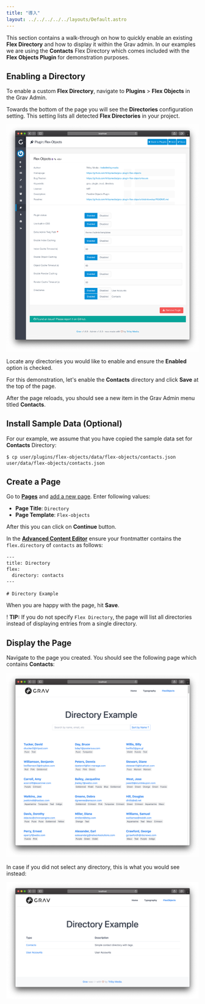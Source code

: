 ```yaml
---
title: "導入"
layout: ../../../../../layouts/Default.astro
---
```



This section contains a walk-through on how to quickly enable an existing **Flex Directory** and how to display it within the Grav admin. In our examples we are using the **Contacts** Flex Directory which comes included with the **Flex Objects Plugin** for demonstration purposes.

## Enabling a Directory

To enable a custom **Flex Directory**, navigate to **Plugins** > **Flex Objects** in the Grav Admin.

Towards the bottom of the page you will see the **Directories** configuration setting. This setting lists all detected **Flex Directories** in your project.

![Plugin Configuration](flex-objects-options.png)

Locate any directories you would like to enable and ensure the **Enabled** option is checked.

For this demonstration, let's enable the **Contacts** directory and click **Save** at the top of the page.

After the page reloads, you should see a new item in the Grav Admin menu titled **Contacts**.

## Install Sample Data (Optional)

For our example, we assume that you have copied the sample data set for **Contacts** Directory:

```shell
$ cp user/plugins/flex-objects/data/flex-objects/contacts.json user/data/flex-objects/contacts.json
```

## Create a Page

Go to **[Pages](/admin-panel/page)** and [add a new page](../../../../05.admin-panel/03.page/#adding-new-pages). Enter following values:

- **Page Title**: `Directory`
- **Page Template**: `Flex-objects`

After this you can click on **Continue** button.

In the **[Advanced Content Editor](/advanced/flex/administration/views-edit)** ensure your frontmatter contains the `flex.directory` of  `contacts` as follows:

```twig
---
title: Directory
flex:
  directory: contacts
---

# Directory Example
```

When you are happy with the page, hit **Save**.

! **TIP:** If you do not specify `Flex Directory`, the page will list all directories instead of displaying entries from a single directory.

## Display the Page

Navigate to the page you created. You should see the following page which contains **Contacts**:

![](flex-objects-site.png)

In case if you did not select any directory, this is what you would see instead:

![](flex-objects-directory.png)

